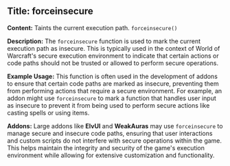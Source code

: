 ## Title: forceinsecure

**Content:**
Taints the current execution path.
`forceinsecure()`

**Description:**
The `forceinsecure` function is used to mark the current execution path as insecure. This is typically used in the context of World of Warcraft's secure execution environment to indicate that certain actions or code paths should not be trusted or allowed to perform secure operations.

**Example Usage:**
This function is often used in the development of addons to ensure that certain code paths are marked as insecure, preventing them from performing actions that require a secure environment. For example, an addon might use `forceinsecure` to mark a function that handles user input as insecure to prevent it from being used to perform secure actions like casting spells or using items.

**Addons:**
Large addons like **ElvUI** and **WeakAuras** may use `forceinsecure` to manage secure and insecure code paths, ensuring that user interactions and custom scripts do not interfere with secure operations within the game. This helps maintain the integrity and security of the game's execution environment while allowing for extensive customization and functionality.